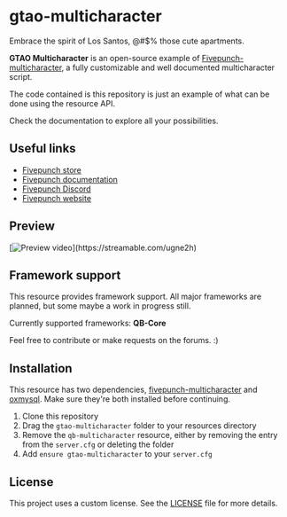 # gtao-multicharacter

Embrace the spirit of Los Santos, @#$% those cute apartments.

**GTAO Multicharacter** is an open-source example of [Fivepunch-multicharacter](https://forum.cfx.re/t/standalone-fivepunch-multicharacter/5013987), a fully customizable and well documented multicharacter script.

The code contained is this repository is just an example of what can be done using the resource API.

Check the documentation to explore all your possibilities.

## Useful links

- [Fivepunch store](https://fivepunch.tebex.io)
- [Fivepunch documentation](https://docs.fivepunch.io/resources/fivepunch-multicharacter)
- [Fivepunch Discord](http://discord.fivepunch.io)
- [Fivepunch website](https://fivepunch.io)

## Preview

[![Preview video](https://cdn-cf-east.streamable.com/image/ugne2h-screenshot556771.jpg?Expires=1679624423632&Key-Pair-Id=APKAIEYUVEN4EVB2OKEQ&Signature=UU~3BIKj6If043j~zU9LX3FPNlC7sN7i5a89qOOnv7si5qLPg7-HLiStUm7a8~6pb~I17D2aPmSaAXj568WanAxEXpHr7Ih8wvKLh7rTvfsmcV1YfWMkTpEmQD8fmtmfOyHDL3Zbx9eS5RQb~u1brRiN64MRNHYC5UARs3gsOyTdr2afEfUD~5Jz1kuZkE~8~E-CvkhvE7eXUqcE8nHoTjGXmDDnu8De0BSF5tn1y~wtdb-GY5SOrd18imiyWBi0tyoNcRSNd5vNGJIy-pyl3SOduC2B1KdcOaTGr2RNiVkqav8kdPR0M14-GU7wcCRT44uJglOyAD2XGOGBRC0YZQ__)](https://streamable.com/ugne2h)

## Framework support

This resource provides framework support. All major frameworks are planned, but some maybe a work in progress still.

Currently supported frameworks: **QB-Core**

Feel free to contribute or make requests on the forums. :)

## Installation

This resource has two dependencies, [fivepunch-multicharacter](https://forum.cfx.re/t/standalone-fivepunch-multicharacter/5013987) and [oxmysql](https://github.com/overextended/oxmysql). Make sure they're both installed before continuing.

1. Clone this repository
2. Drag the `gtao-multicharacter` folder to your resources directory
3. Remove the `qb-multicharacter` resource, either by removing the entry from the `server.cfg` or deleting the folder
4. Add `ensure gtao-multicharacter` to your `server.cfg`

## License

This project uses a custom license. See the [LICENSE](./LICENSE) file for more details.
